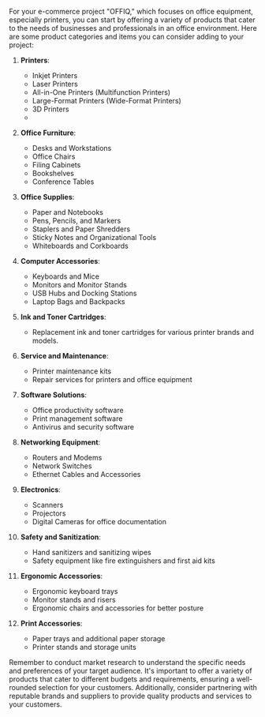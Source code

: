 
For your e-commerce project "OFFIQ," which focuses on office equipment, especially printers, you can start by offering a variety of products that cater to the needs of businesses and professionals in an office environment. Here are some product categories and items you can consider adding to your project:

1. **Printers**:
    
    - Inkjet Printers
    - Laser Printers
    - All-in-One Printers (Multifunction Printers)
    - Large-Format Printers (Wide-Format Printers)
    - 3D Printers
    - 
1. **Office Furniture**:
    
    - Desks and Workstations
    - Office Chairs
    - Filing Cabinets
    - Bookshelves
    - Conference Tables
3. **Office Supplies**:
    
    - Paper and Notebooks
    - Pens, Pencils, and Markers
    - Staplers and Paper Shredders
    - Sticky Notes and Organizational Tools
    - Whiteboards and Corkboards
4. **Computer Accessories**:
    
    - Keyboards and Mice
    - Monitors and Monitor Stands
    - USB Hubs and Docking Stations
    - Laptop Bags and Backpacks
5. **Ink and Toner Cartridges**:
    
    - Replacement ink and toner cartridges for various printer brands and models.
6. **Service and Maintenance**:
    
    - Printer maintenance kits
    - Repair services for printers and office equipment
7. **Software Solutions**:
    
    - Office productivity software
    - Print management software
    - Antivirus and security software
8. **Networking Equipment**:
    
    - Routers and Modems
    - Network Switches
    - Ethernet Cables and Accessories
9. **Electronics**:
    
    - Scanners
    - Projectors
    - Digital Cameras for office documentation
10. **Safety and Sanitization**:
    
    - Hand sanitizers and sanitizing wipes
    - Safety equipment like fire extinguishers and first aid kits
11. **Ergonomic Accessories**:
    
    - Ergonomic keyboard trays
    - Monitor stands and risers
    - Ergonomic chairs and accessories for better posture
12. **Print Accessories**:
    
    - Paper trays and additional paper storage
    - Printer stands and storage units

Remember to conduct market research to understand the specific needs and preferences of your target audience. It's important to offer a variety of products that cater to different budgets and requirements, ensuring a well-rounded selection for your customers. Additionally, consider partnering with reputable brands and suppliers to provide quality products and services to your customers.